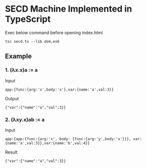 # SECD Machine Implemented in TypeScript

Exec below command before opening index.html

```
tsc secd.ts --lib dom,es6
```

## Example

### 1. (λx.x)a := a

Input 

```
app:{func:{arg:'x',body:'x'},var:{name:'a',val:3}}
```

Output

```
{"var":{"name":"a","val":3}}
```

### 2. (λxy.x)ab := a

Input

```
app:{app:{func:{arg:'x', body: {func:{arg:'y',body:'x'}}}, var:{name:'a',val:3}},var:{name:'b',val:4}}
```

Result

```
{"var":{"name":"a","val":3}}
```

